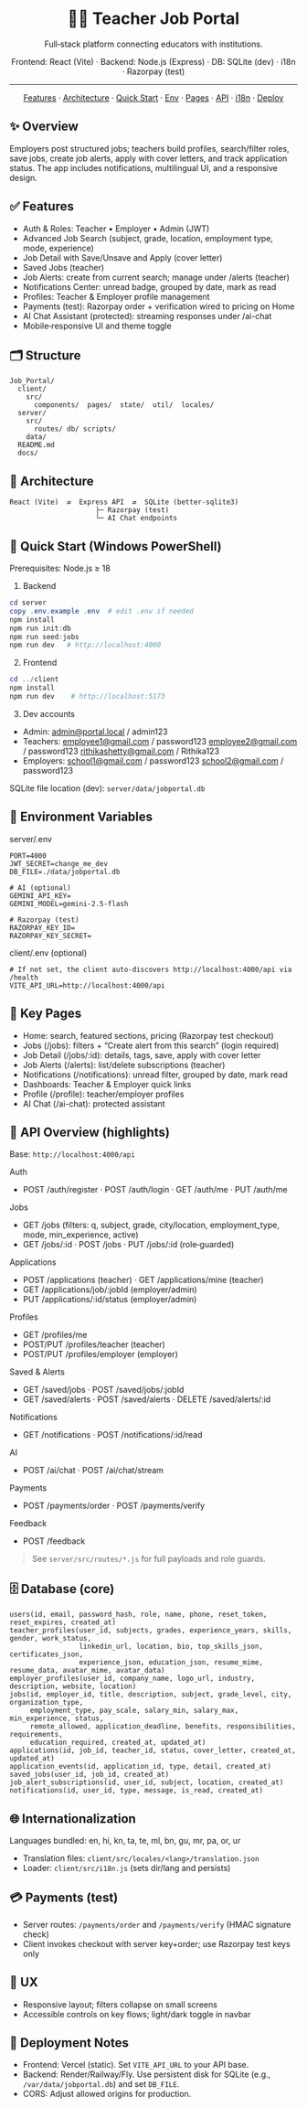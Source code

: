 <div align="center">

# 🧑‍🏫 Teacher Job Portal

Full‑stack platform connecting educators with institutions.

Frontend: React (Vite) · Backend: Node.js (Express) · DB: SQLite (dev) · i18n · Razorpay (test)

---

[Features](#-features) · [Architecture](#-architecture) · [Quick Start](#-quick-start) · [Env](#-environment-variables) · [Pages](#-key-pages) · [API](#-api-overview) · [i18n](#-internationalization) · [Deploy](#-deployment-notes)

</div>

## ✨ Overview
Employers post structured jobs; teachers build profiles, search/filter roles, save jobs, create job alerts, apply with cover letters, and track application status. The app includes notifications, multilingual UI, and a responsive design.

## ✅ Features
- Auth & Roles: Teacher • Employer • Admin (JWT)
- Advanced Job Search (subject, grade, location, employment type, mode, experience)
- Job Detail with Save/Unsave and Apply (cover letter)
- Saved Jobs (teacher)
- Job Alerts: create from current search; manage under /alerts (teacher)
- Notifications Center: unread badge, grouped by date, mark as read
- Profiles: Teacher & Employer profile management
- Payments (test): Razorpay order + verification wired to pricing on Home
- AI Chat Assistant (protected): streaming responses under /ai-chat
- Mobile‑responsive UI and theme toggle

## 🗂 Structure
```
Job_Portal/
  client/
    src/
      components/  pages/  state/  util/  locales/
  server/
    src/
      routes/ db/ scripts/
    data/
  README.md
  docs/
```

## 🧱 Architecture
```
React (Vite)  ⇄  Express API  ⇄  SQLite (better‑sqlite3)
                     ├─ Razorpay (test)
                     └─ AI Chat endpoints
```

## 🚀 Quick Start (Windows PowerShell)
Prerequisites: Node.js ≥ 18

1) Backend
```powershell
cd server
copy .env.example .env  # edit .env if needed
npm install
npm run init:db
npm run seed:jobs
npm run dev   # http://localhost:4000
```

2) Frontend
```powershell
cd ../client
npm install
npm run dev    # http://localhost:5173
```

3) Dev accounts
- Admin:    admin@portal.local / admin123
- Teachers: employee1@gmail.com / password123
            employee2@gmail.com / password123
            rithikashetty@gmail.com / Rithika123
- Employers: school1@gmail.com / password123
             school2@gmail.com / password123

SQLite file location (dev): `server/data/jobportal.db`

## 🔧 Environment Variables

server/.env
```env
PORT=4000
JWT_SECRET=change_me_dev
DB_FILE=./data/jobportal.db

# AI (optional)
GEMINI_API_KEY=
GEMINI_MODEL=gemini-2.5-flash

# Razorpay (test)
RAZORPAY_KEY_ID=
RAZORPAY_KEY_SECRET=
```

client/.env (optional)
```env
# If not set, the client auto-discovers http://localhost:4000/api via /health
VITE_API_URL=http://localhost:4000/api
```

## 🧭 Key Pages
- Home: search, featured sections, pricing (Razorpay test checkout)
- Jobs (/jobs): filters + “Create alert from this search” (login required)
- Job Detail (/jobs/:id): details, tags, save, apply with cover letter
- Job Alerts (/alerts): list/delete subscriptions (teacher)
- Notifications (/notifications): unread filter, grouped by date, mark read
- Dashboards: Teacher & Employer quick links
- Profile (/profile): teacher/employer profiles
- AI Chat (/ai-chat): protected assistant

## 📡 API Overview (highlights)
Base: `http://localhost:4000/api`

Auth
- POST /auth/register · POST /auth/login · GET /auth/me · PUT /auth/me

Jobs
- GET /jobs (filters: q, subject, grade, city/location, employment_type, mode, min_experience, active)
- GET /jobs/:id · POST /jobs · PUT /jobs/:id (role‑guarded)

Applications
- POST /applications (teacher) · GET /applications/mine (teacher)
- GET /applications/job/:jobId (employer/admin)
- PUT /applications/:id/status (employer/admin)

Profiles
- GET /profiles/me
- POST/PUT /profiles/teacher (teacher)
- POST/PUT /profiles/employer (employer)

Saved & Alerts
- GET /saved/jobs · POST /saved/jobs/:jobId
- GET /saved/alerts · POST /saved/alerts · DELETE /saved/alerts/:id

Notifications
- GET /notifications · POST /notifications/:id/read

AI
- POST /ai/chat · POST /ai/chat/stream

Payments
- POST /payments/order · POST /payments/verify

Feedback
- POST /feedback

> See `server/src/routes/*.js` for full payloads and role guards.

## 🗄 Database (core)
```
users(id, email, password_hash, role, name, phone, reset_token, reset_expires, created_at)
teacher_profiles(user_id, subjects, grades, experience_years, skills, gender, work_status,
                 linkedin_url, location, bio, top_skills_json, certificates_json,
                 experience_json, education_json, resume_mime, resume_data, avatar_mime, avatar_data)
employer_profiles(user_id, company_name, logo_url, industry, description, website, location)
jobs(id, employer_id, title, description, subject, grade_level, city, organization_type,
     employment_type, pay_scale, salary_min, salary_max, min_experience, status,
     remote_allowed, application_deadline, benefits, responsibilities, requirements,
     education_required, created_at, updated_at)
applications(id, job_id, teacher_id, status, cover_letter, created_at, updated_at)
application_events(id, application_id, type, detail, created_at)
saved_jobs(user_id, job_id, created_at)
job_alert_subscriptions(id, user_id, subject, location, created_at)
notifications(id, user_id, type, message, is_read, created_at)
```

## 🌐 Internationalization
Languages bundled: en, hi, kn, ta, te, ml, bn, gu, mr, pa, or, ur
- Translation files: `client/src/locales/<lang>/translation.json`
- Loader: `client/src/i18n.js` (sets dir/lang and persists)

## 💳 Payments (test)
- Server routes: `/payments/order` and `/payments/verify` (HMAC signature check)
- Client invokes checkout with server key+order; use Razorpay test keys only

## 📱 UX
- Responsive layout; filters collapse on small screens
- Accessible controls on key flows; light/dark toggle in navbar

## 🚢 Deployment Notes
- Frontend: Vercel (static). Set `VITE_API_URL` to your API base.
- Backend: Render/Railway/Fly. Use persistent disk for SQLite (e.g., `/var/data/jobportal.db`) and set `DB_FILE`.
- CORS: Adjust allowed origins for production.


